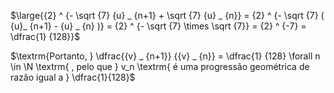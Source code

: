 $\large{{2} ^ {- \sqrt {7} {u} _ {n+1} + \sqrt {7} {u} _ {n}} = {2} ^ {- \sqrt {7} ( {u}_ {n+1} - {u} _ {n} )} = {2} ^ {- \sqrt {7} \times \sqrt {7}} = {2} ^ {-7} = \dfrac{1} {128}}$

$\textrm{Portanto, } \dfrac{{v} _ {n+1}} {{v} _ {n}} = \dfrac{1} {128} \forall n \in \N \textrm{ ,  pelo que }  v_n \textrm{ é uma progressão geométrica de razão igual a } \dfrac{1}{128}$
